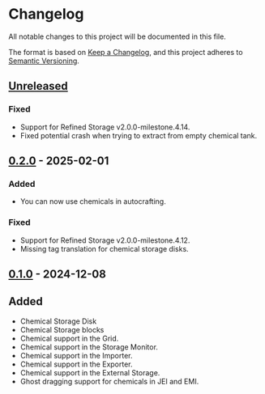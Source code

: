 # Changelog

All notable changes to this project will be documented in this file.

The format is based on [Keep a Changelog](https://keepachangelog.com/en/1.0.0/), and this project adheres
to [Semantic Versioning](https://semver.org/spec/v2.0.0.html).

## [Unreleased]

### Fixed

-   Support for Refined Storage v2.0.0-milestone.4.14.
-   Fixed potential crash when trying to extract from empty chemical tank.

## [0.2.0] - 2025-02-01

### Added

-   You can now use chemicals in autocrafting.

### Fixed

-   Support for Refined Storage v2.0.0-milestone.4.12.
-   Missing tag translation for chemical storage disks.

## [0.1.0] - 2024-12-08

## Added

-   Chemical Storage Disk
-   Chemical Storage blocks
-   Chemical support in the Grid.
-   Chemical support in the Storage Monitor.
-   Chemical support in the Importer.
-   Chemical support in the Exporter.
-   Chemical support in the External Storage.
-   Ghost dragging support for chemicals in JEI and EMI.

[Unreleased]: https://github.com/refinedmods/refinedstorage-mekanism-integration/compare/v0.2.0...HEAD

[0.2.0]: https://github.com/refinedmods/refinedstorage-mekanism-integration/compare/v0.1.0...v0.2.0

[0.1.0]: https://github.com/refinedmods/refinedstorage-mekanism-integration/compare/2e49bd4562a9ef166418f69292344aa55ace66a8...v0.1.0
